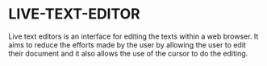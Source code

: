 # LIVE-TEXT-EDITOR
Live text editors is an interface for editing the texts within a web browser. It aims to reduce the efforts made by the user by allowing the user to edit their document and it also allows the use of the cursor to do the editing.
